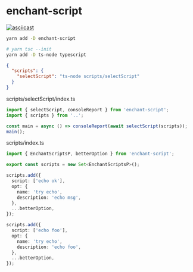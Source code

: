 # enchant-script

[![asciicast](https://asciinema.org/a/Y3j9RauSM8JrLgpWfzWXgk2Rm.svg)](https://asciinema.org/a/Y3j9RauSM8JrLgpWfzWXgk2Rm)

```bash
yarn add -D enchant-script
```

```bash
# yarn tsc --init
yarn add -D ts-node typescript
```

```json
{
  "scripts": {
    "selectScript": "ts-node scripts/selectScript"
  }
}
```

scripts/selectScript/index.ts
```ts
import { selectScript, consoleReport } from 'enchant-script';
import { scripts } from '..';

const main = async () => consoleReport(await selectScript(scripts));
main();
```


scripts/index.ts
```ts
import { EnchantScriptsP, betterOption } from 'enchant-script';

export const scripts = new Set<EnchantScriptsP>();

scripts.add({
  script: ['echo ok'],
  opt: {
    name: 'try echo',
    description: 'echo msg',
  },
  ...betterOption,
});

scripts.add({
  script: ['echo foo'],
  opt: {
    name: 'try echo',
    description: 'echo foo',
  },
  ...betterOption,
});
```
